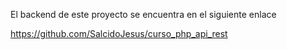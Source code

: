 El backend de este proyecto se encuentra en el siguiente enlace

https://github.com/SalcidoJesus/curso_php_api_rest

